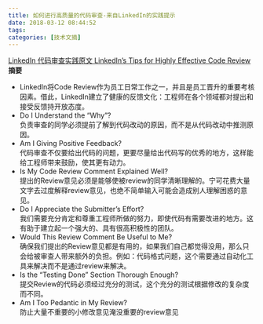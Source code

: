 ```yaml
---
title: 如何进行高质量的代码审查-来自LinkedIn的实践提示
date: 2018-03-12 08:44:52
tags: 
categories: [技术文摘]
---
```


[LinkedIn 代码审查实践原文 LinkedIn’s Tips for Highly Effective Code Review
](https://thenewstack.io/linkedin-code-review/)
**摘要**
- LinkedIn将Code Review作为员工日常工作之一，并且是员工晋升的重要考核因素。借此，LinkedIn建立了健康的反馈文化：工程师在各个领域都对提出和接受反馈持开放态度。
- Do I Understand the “Why”?     
负责审查的同学必须提前了解到代码改动的原因，而不是从代码改动中推测原因。
- Am I Giving Positive Feedback?   
代码审查不仅要给出代码的问题，更要尽量给出代码写的优秀的地方，这样能给工程师带来鼓励，使其更有动力。
- Is My Code Review Comment Explained Well?   
提出的Review意见必须是能够使被review的同学清晰理解的。宁可花费大量文字去过度解释review意见，也绝不简单输入可能会造成别人理解困惑的意见。
- Do I Appreciate the Submitter’s Effort?    
我们需要充分肯定和尊重工程师所做的努力，即使代码有需要改进的地方。这有助于建立起一个强大的、具有很高积极性的团队。
- Would This Review Comment Be Useful to Me?    
确保我们提出的Review意见都是有用的，如果我们自己都觉得没用，那么只会给被审查人带来额外的负担。例如：代码格式问题，这个需要通过自动化工具来解决而不是通过review来解决。
- Is the “Testing Done” Section Thorough Enough?    
提交Review的代码必须经过充分的测试，这个充分的测试根据修改的复杂度而不同。
- Am I Too Pedantic in My Review?    
防止大量不重要的小修改意见淹没重要的review意见

